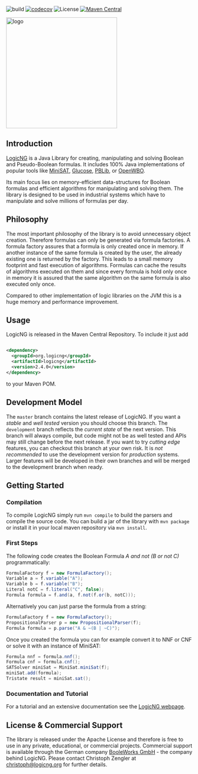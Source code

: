 ![build](https://github.com/logic-ng/LogicNG/workflows/build/badge.svg) [![codecov](https://codecov.io/gh/logic-ng/LogicNG/branch/development/graph/badge.svg)](https://codecov.io/gh/logic-ng/LogicNG) ![License](https://img.shields.io/badge/license-Apache%202-ff69b4.svg) [![Maven Central](https://img.shields.io/maven-central/v/org.logicng/logicng.svg?label=Maven%20Central)](https://search.maven.org/search?q=g:%22org.logicng%22%20AND%20a:%22logicng%22)


<a href="https://www.logicng.org"><img src="https://github.com/logic-ng/LogicNG/blob/master/doc/logo/logo_big.png" alt="logo" width="300"></a>

## Introduction

<a href="https://www.logicng.org">LogicNG</a> is a Java Library for creating, manipulating and solving Boolean and Pseudo-Boolean formulas. It includes 100% Java implementations of popular tools
like [MiniSAT](http://minisat.se), [Glucose](http://www.labri.fr/perso/lsimon/glucose/), [PBLib](http://tools.computational-logic.org/content/pblib.php),
or [OpenWBO](http://sat.inesc-id.pt/open-wbo/).

Its main focus lies on memory-efficient data-structures for Boolean formulas and efficient algorithms for manipulating and solving them. The library is designed
to be used in industrial systems which have to manipulate and solve millions of formulas per day.

## Philosophy

The most important philosophy of the library is to avoid unnecessary object creation. Therefore formulas can only be generated via formula factories. A formula
factory assures that a formula is only created once in memory. If another instance of the same formula is created by the user, the already existing one is
returned by the factory. This leads to a small memory footprint and fast execution of algorithms. Formulas can cache the results of algorithms executed on them
and since every formula is hold only once in memory it is assured that the same algorithm on the same formula is also executed only once.

Compared to other implementation of logic libraries on the JVM this is a huge memory and performance improvement.

## Usage

LogicNG is released in the Maven Central Repository. To include it just add

```xml

<dependency>
  <groupId>org.logicng</groupId>
  <artifactId>logicng</artifactId>
  <version>2.4.0</version>
</dependency>
```

to your Maven POM.

## Development Model

The `master` branch contains the latest release of LogicNG. If you want a *stable* and *well tested* version you should choose this branch. The `development`
branch reflects the *current state* of the next version. This branch will always compile, but code might not be as well tested and APIs may still change before
the next release. If you want to try *cutting edge* features, you can checkout this branch at your own risk. It is *not recommended* to use the development
version for *production* systems. Larger features will be developed in their own branches and will be merged to the development branch when ready.

## Getting Started

### Compilation

To compile LogicNG simply run `mvn compile` to build the parsers and compile the source code. You can build a jar of the library with `mvn package` or install
it in your local maven repository via `mvn install`.

### First Steps

The following code creates the Boolean Formula *A and not (B or not C)* programmatically:

```java
FormulaFactory f = new FormulaFactory();
Variable a = f.variable("A");
Variable b = f.variable("B");
Literal notC = f.literal("C", false);
Formula formula = f.and(a, f.not(f.or(b, notC)));
```

Alternatively you can just parse the formula from a string:

```java
FormulaFactory f = new FormulaFactory();
PropositionalParser p = new PropositionalParser(f);
Formula formula = p.parse("A & ~(B | ~C)");
```

Once you created the formula you can for example convert it to NNF or CNF or solve it with an instance of MiniSAT:

```java
Formula nnf = formula.nnf();
Formula cnf = formula.cnf();
SATSolver miniSat = MiniSat.miniSat(f);
miniSat.add(formula);
Tristate result = miniSat.sat();
```

### Documentation and Tutorial

For a tutorial and an extensive documentation see the [LogicNG webpage](https://www.logicng.org).

## License & Commercial Support

The library is released under the Apache License and therefore is free to use in any private, educational, or commercial projects. Commercial support is
available through the German company [BooleWorks GmbH](http://www.booleworks.com) - the company behind LogicNG. Please contact Christoph Zengler at
christoph@logicng.org for further details.
